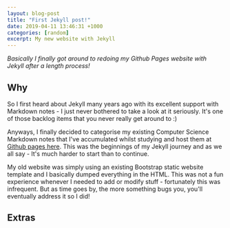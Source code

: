 ```yaml
---
layout: blog-post
title: "First Jekyll post!"
date: 2019-04-11 13:46:31 +1000
categories: [random]
excerpt: My new website with Jekyll
---
```


*Basically I finally got around to redoing my Github Pages website with Jekyll after a length process!*

## Why

So I first heard about Jekyll many years ago with its excellent support with Markdown notes - I just never bothered to take a look at it seriously.
It's one of those backlog items that you never really get around to :)

Anyways, I finally decided to categorise my existing Computer Science Markdown notes that I've accumulated whilst studying and host them at [Github pages here](https://burrt.github.io/compsci-docs/).
This was the beginnings of my Jekyll journey and as we all say - It's much harder to start than to continue.

My old website was simply using an existing Bootstrap static website template and I basically dumped everything in the HTML.
This was not a fun experience whenever I needed to add or modify stuff - fortunately this was infrequent.
But as time goes by, the more something bugs you, you'll eventually address it so I did!

## Extras

